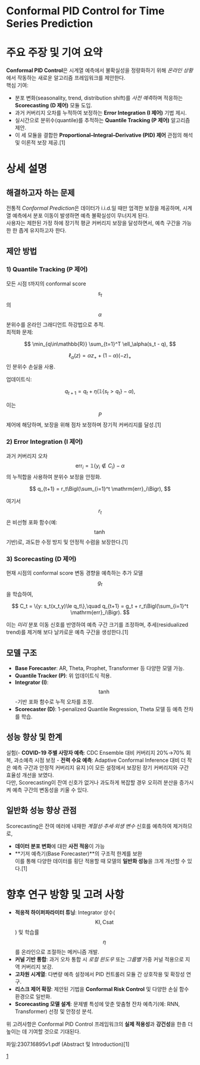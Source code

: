 # Conformal PID Control for Time Series Prediction

# 주요 주장 및 기여 요약

**Conformal PID Control**은 시계열 예측에서 불확실성을 정량화하기 위해 *온라인 상황*에서 작동하는 새로운 알고리즘 프레임워크를 제안한다.  
핵심 기여:
- 분포 변화(seasonality, trend, distribution shift)를 *사전 예측*하며 적응하는 **Scorecasting (D 제어)** 모듈 도입.  
- 과거 커버리지 오차를 누적하여 보정하는 **Error Integration (I 제어)** 기법 제시.  
- 실시간으로 분위수(quantile)를 추적하는 **Quantile Tracking (P 제어)** 알고리즘 제안.  
- 이 세 모듈을 결합한 **Proportional–Integral–Derivative (PID) 제어** 관점의 해석 및 이론적 보장 제공.[1]

# 상세 설명

## 해결하고자 하는 문제  
전통적 *Conformal Prediction*은 데이터가 i.i.d.일 때만 엄격한 보장을 제공하며, 시계열 예측에서 분포 이동이 발생하면 예측 불확실성이 무너지게 된다.  
사용자는 제한된 가정 하에 장기적 평균 커버리지 보장을 달성하면서, 예측 구간을 가능한 한 좁게 유지하고자 한다.

## 제안 방법

### 1) Quantile Tracking (P 제어)  
모든 시점 t까지의 conformal score $$s_t$$의 $$\alpha$$ 분위수를 온라인 그래디언트 하강법으로 추적.  
최적화 문제:  

$$
\min_{q\in\mathbb{R}} \sum_{t=1}^T \ell_\alpha(s_t - q),
$$  

$$\ell_\alpha(z)=\alpha z_+ + (1-\alpha)(-z)_+$$인 분위수 손실을 사용.  

업데이트식:  

$$
q_{t+1} = q_t + \eta(\mathbb{1}\{s_t > q_t\} - \alpha),
$$  

이는 $$P$$ 제어에 해당하며, 보장을 위해 점차 보정하며 장기적 커버리지를 달성.[1]

### 2) Error Integration (I 제어)  
과거 커버리지 오차 $$\mathrm{err}_i = \mathbb{1}\{y_i \notin C_i\} - \alpha$$의 누적합을 사용하여 분위수 보정을 안정화.  

$$
q_{t+1} = r_t\Bigl(\sum_{i=1}^t \mathrm{err}_i\Bigr),
$$  

여기서 $$r_t$$은 비선형 포화 함수(예: $$\tanh$$ 기반)로, 과도한 수정 방지 및 안정적 수렴을 보장한다.[1]

### 3) Scorecasting (D 제어)  
현재 시점의 conformal score 변동 경향을 예측하는 추가 모델 $$g_t$$을 학습하여,  

$$
C_t = \{y: s_t(x_t,y)\le q_t\},\quad q_{t+1} = g_t + r_t\Bigl(\sum_{i=1}^t \mathrm{err}_i\Bigr).
$$  

이는 *미리* 분포 이동 신호를 반영하여 예측 구간 크기를 조정하며, 추세(residualized trend)를 제거해 보다 날카로운 예측 구간을 생성한다.[1]

## 모델 구조  
- **Base Forecaster**: AR, Theta, Prophet, Transformer 등 다양한 모델 가능.  
- **Quantile Tracker (P)**: 위 업데이트식 적용.  
- **Integrator (I)**: $$\tanh$$-기반 포화 함수로 누적 오차를 조정.  
- **Scorecaster (D)**: 1-penalized Quantile Regression, Theta 모델 등 예측 잔차를 학습.

## 성능 향상 및 한계  
실험(- **COVID-19 주별 사망자 예측**: CDC Ensemble 대비 커버리지 20%→70% 회복, 과소예측 시점 보정 - **전력 수요 예측**: Adaptive Conformal Inference 대비 더 작은 예측 구간과 안정적 커버리지 유지 )이 모든 설정에서 보장된 장기 커버리지와 구간 효율성 개선을 보였다.  
다만, Scorecasting이 잔여 신호가 없거나 과도하게 복잡할 경우 오히려 분산을 증가시켜 예측 구간의 변동성을 키울 수 있다.  

## 일반화 성능 향상 관점  
Scorecasting은 잔여 에러에 내재한 *계절성·추세·외생 변수* 신호를 예측하여 제거하므로,  
- **데이터 분포 변화**에 대한 **사전 적응**이 가능  
- **기저 예측기(Base Forecaster)**의 구조적 한계를 보완  
이를 통해 다양한 데이터를 횡단 적용할 때 모델의 **일반화 성능**을 크게 개선할 수 있다.[1]

# 향후 연구 방향 및 고려 사항

- **적응적 하이퍼파라미터 튜닝**: Integrator 상수($$\mathrm{KI}, \mathrm{Csat}$$) 및 학습률 $$\eta$$를 온라인으로 조절하는 메커니즘 개발.  
- **커널 기반 통합**: 과거 오차 통합 시 *로컬 윈도우* 또는 *그룹별* 가중 커널 적용으로 지역 커버리지 보강.  
- **고차원 시계열**: 다변량 예측 설정에서 PID 컨트롤러 모듈 간 상호작용 및 확장성 연구.  
- **리스크 제어 확장**: 제안된 기법을 **Conformal Risk Control** 및 다양한 손실 함수 환경으로 일반화.  
- **Scorecasting 모델 설계**: 문제별 특성에 맞춘 맞춤형 잔차 예측기(예: RNN, Transformer) 선정 및 안정성 분석.  

위 고려사항은 Conformal PID Control 프레임워크의 **실제 적용성**과 **강건성**을 한층 더 높이는 데 기여할 것으로 기대된다.  

   파일:2307.16895v1.pdf (Abstract 및 Introduction)[1]

[1](https://ppl-ai-file-upload.s3.amazonaws.com/web/direct-files/attachments/65988149/83b0d3b9-1c6d-4705-8d4e-ab6bf1d8ca16/2307.16895v1.pdf)
